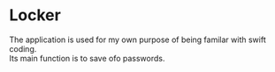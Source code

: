 # Locker
The application is used for my own purpose of being familar with swift coding.</br>
Its main function is to save ofo passwords.
